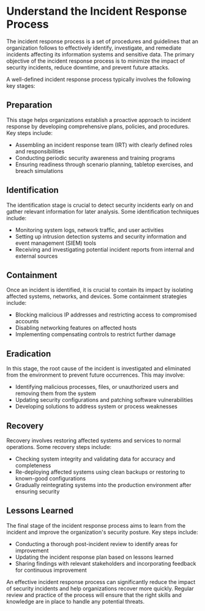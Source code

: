 # Understand the Incident Response Process

The incident response process is a set of procedures and guidelines that an organization follows to effectively identify, investigate, and remediate incidents affecting its information systems and sensitive data. The primary objective of the incident response process is to minimize the impact of security incidents, reduce downtime, and prevent future attacks.

A well-defined incident response process typically involves the following key stages:

## Preparation

This stage helps organizations establish a proactive approach to incident response by developing comprehensive plans, policies, and procedures. Key steps include:

- Assembling an incident response team (IRT) with clearly defined roles and responsibilities
- Conducting periodic security awareness and training programs
- Ensuring readiness through scenario planning, tabletop exercises, and breach simulations

## Identification

The identification stage is crucial to detect security incidents early on and gather relevant information for later analysis. Some identification techniques include:

- Monitoring system logs, network traffic, and user activities
- Setting up intrusion detection systems and security information and event management (SIEM) tools
- Receiving and investigating potential incident reports from internal and external sources

## Containment

Once an incident is identified, it is crucial to contain its impact by isolating affected systems, networks, and devices. Some containment strategies include:

- Blocking malicious IP addresses and restricting access to compromised accounts
- Disabling networking features on affected hosts
- Implementing compensating controls to restrict further damage

## Eradication

In this stage, the root cause of the incident is investigated and eliminated from the environment to prevent future occurrences. This may involve:

- Identifying malicious processes, files, or unauthorized users and removing them from the system
- Updating security configurations and patching software vulnerabilities
- Developing solutions to address system or process weaknesses

## Recovery

Recovery involves restoring affected systems and services to normal operations. Some recovery steps include:

- Checking system integrity and validating data for accuracy and completeness
- Re-deploying affected systems using clean backups or restoring to known-good configurations
- Gradually reintegrating systems into the production environment after ensuring security

## Lessons Learned

The final stage of the incident response process aims to learn from the incident and improve the organization's security posture. Key steps include:

- Conducting a thorough post-incident review to identify areas for improvement
- Updating the incident response plan based on lessons learned
- Sharing findings with relevant stakeholders and incorporating feedback for continuous improvement

An effective incident response process can significantly reduce the impact of security incidents and help organizations recover more quickly. Regular review and practice of the process will ensure that the right skills and knowledge are in place to handle any potential threats.
